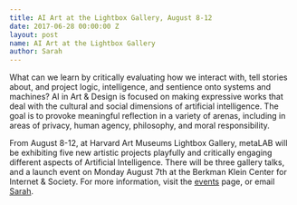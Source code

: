 ```yaml
---
title: AI Art at the Lightbox Gallery, August 8-12
date: 2017-06-28 00:00:00 Z
layout: post
name: AI Art at the Lightbox Gallery
author: Sarah
---
```


What can we learn by critically evaluating how we interact with, tell stories about, and project logic, intelligence, and sentience onto systems and machines? AI in Art & Design is focused on making expressive works that deal with the cultural and social dimensions of artificial intelligence. The goal is to provoke meaningful reflection in a variety of arenas, including in areas of privacy, human agency, philosophy, and moral responsibility. 

From August 8-12, at Harvard Art Museums Lightbox Gallery, metaLAB will be exhibiting five new artistic projects playfully and critically engaging different aspects of Artificial Intelligence. There will be three gallery talks, and a launch event on Monday August 7th at the Berkman Klein Center for Internet & Society. For more information, visit the [events]({{site.baseurl}}/events) page, or email [Sarah](mailto:snewman@metalab.harvard.edu).